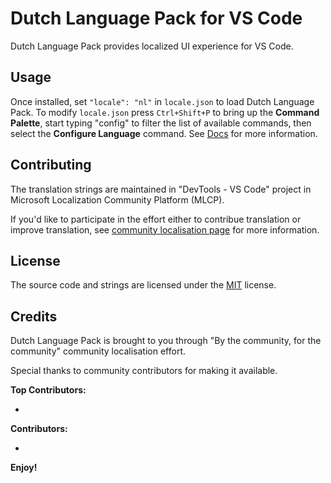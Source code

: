 # Dutch Language Pack for VS Code

Dutch Language Pack provides localized UI experience for VS Code.

## Usage

Once installed, set `"locale": "nl"` in `locale.json` to load Dutch Language
Pack. To modify `locale.json` press `Ctrl+Shift+P` to bring up the **Command
Palette**, start typing "config" to filter the list of available commands, then
select the **Configure Language** command. See
[Docs](https://go.microsoft.com/fwlink/?LinkId=761051) for more information.

## Contributing

The translation strings are maintained in "DevTools - VS Code" project in
Microsoft Localization Community Platform (MLCP).

If you'd like to participate in the effort either to contribue translation or
improve translation, see [community localisation page](https://aka.ms/vscodeloc)
for more information.

## License

The source code and strings are licensed under the
[MIT](https://github.com/Microsoft/vscode-loc/blob/master/LICENSE.md) license.

## Credits

Dutch Language Pack is brought to you through "By the community, for the
community" community localisation effort.

Special thanks to community contributors for making it available.

**Top Contributors:**

-

**Contributors:**

-

**Enjoy!**
